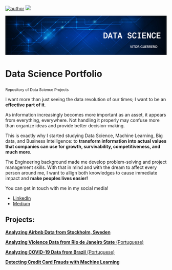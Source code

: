 [![author](https://img.shields.io/badge/author-vitorguerrero-red)](https://www.linkedin.com/in/vitorsallesguerrero07/) [![](https://img.shields.io/badge/python-3.7+-blue.svg)](https://www.python.org/downloads/release/python-365/)

<p align="center">
  <img src="BANNER.png" >
</p>

# Data Science Portfolio
<sub>Repository of Data Science Projects</sub>

I want more than just seeing the data revolution of our times; I want to be an **effective part of it**.

As information increasingly becomes more important as an asset, it appears from everything, everywhere. Not handling it properly may confuse more than organize ideas and provide better decision-making.

This is exactly why I started studying Data Science, Machine Learning, Big data, and Business Intelligence: to **transform information into actual values that companies can use for growth, survivability, competitiveness, and much more**.

The Engineering background made me develop problem-solving and project management skills. With that in mind and with the dream to affect every person around me, I want to allign both knowledges to cause immediate impact and **make peoples lives easier!**

You can get in touch with me in my social media!

* [LinkedIn](https://www.linkedin.com/in/vitorsallesguerrero07/)
* [Medium](https://medium.com/@vsguerrero1997)

## Projects:
[**Analyzing Airbnb Data from Stockholm, Sweden**](https://github.com/VGuerrero07/Data_Science/blob/master/Projects/Analyzing_Airbnb_Data.ipynb)

[**Analyzing Violence Data from Rio de Janeiro State** (Portuguese)](https://github.com/VGuerrero07/Data_Science/blob/master/Projects/An%C3%A1lise_de_Dados_de_Viol%C3%AAncia_do_RJ.ipynb)

[**Analyzing COVID-19 Data from Brazil** (Portuguese)](https://github.com/VGuerrero07/Data_Science/blob/master/Projects/COVID_19_no_Brasil_Estudo_de_Caso.ipynb)

[**Detecting Credit Card Frauds with Machine Learning**](https://github.com/VGuerrero07/Data_Science/blob/master/Projects/Machine_Learning_for_Credit_Card_Fraud_Detection.ipynb)
